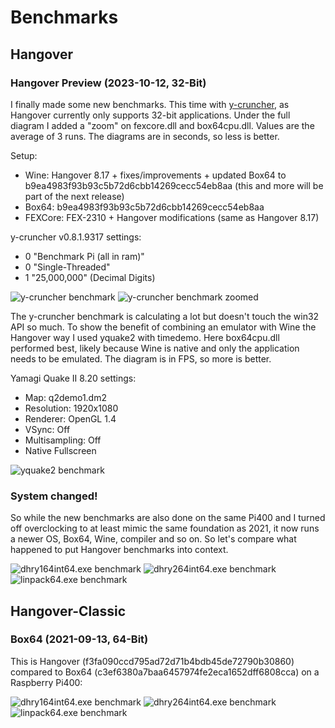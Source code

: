 # Benchmarks

## Hangover
### Hangover Preview (2023-10-12, 32-Bit)

I finally made some new benchmarks. This time with [y-cruncher](http://numberworld.org/y-cruncher/), as Hangover currently only supports 32-bit applications. Under the full diagram I added a "zoom" on fexcore.dll and box64cpu.dll. Values are the average of 3 runs. The diagrams are in seconds, so less is better.

Setup:

- Wine: Hangover 8.17 + fixes/improvements + updated Box64 to b9ea4983f93b93c5b72d6cbb14269cecc54eb8aa (this and more will be part of the next release)
- Box64: b9ea4983f93b93c5b72d6cbb14269cecc54eb8aa
- FEXCore: FEX-2310 + Hangover modifications (same as Hangover 8.17)

y-cruncher v0.8.1.9317 settings:

- 0 "Benchmark Pi  (all in ram)"
- 0 "Single-Threaded"
- 1 "25,000,000" (Decimal Digits)

![y-cruncher benchmark][2023-10-12-p4p1]
![y-cruncher benchmark zoomed][2023-10-12-p4p2]

[2023-10-12-p4p1]: 2023-10-12/04-P4P.exe.1.png
[2023-10-12-p4p2]: 2023-10-12/04-P4P.exe.2.png

The y-cruncher benchmark is calculating a lot but doesn't touch the win32 API so much. To show the benefit of combining an emulator with Wine the Hangover way I used yquake2 with timedemo. Here box64cpu.dll performed best, likely because Wine is native and only the application needs to be emulated. The diagram is in FPS, so more is better.

Yamagi Quake II 8.20 settings:

- Map: q2demo1.dm2
- Resolution: 1920x1080
- Renderer: OpenGL 1.4
- VSync: Off
- Multisampling: Off
- Native Fullscreen

![yquake2 benchmark][2023-10-12-yquake2]

[2023-10-12-yquake2]: 2023-10-12/yquake2.exe.png


### System changed!

So while the new benchmarks are also done on the same Pi400 and I turned off overclocking to at least mimic the same foundation as 2021, it now runs a newer OS, Box64, Wine, compiler and so on. So let's compare what happened to put Hangover benchmarks into context.

![dhry164int64.exe benchmark][2021-2023-dhry1]
![dhry264int64.exe benchmark][2021-2023-dhry2]
![linpack64.exe benchmark][2021-2023-linpa]

[2021-2023-dhry1]: 2021-2023/dhry164int64.exe.png
[2021-2023-dhry2]: 2021-2023/dhry264int64.exe.png
[2021-2023-linpa]: 2021-2023/linpack64.exe.png

## Hangover-Classic
### Box64 (2021-09-13, 64-Bit)

This is Hangover (f3fa090ccd795ad72d71b4bdb45de72790b30860) compared to Box64 (c3ef6380a7baa6457974fe2eca1652dff6808cca) on a Raspberry Pi400:

![dhry164int64.exe benchmark][2021-09-13-dhry1]
![dhry264int64.exe benchmark][2021-09-13-dhry2]
![linpack64.exe benchmark][2021-09-13-linpa]

[2021-09-13-dhry1]: 2021-09-13/dhry164int64.exe.png
[2021-09-13-dhry2]: 2021-09-13/dhry264int64.exe.png
[2021-09-13-linpa]: 2021-09-13/linpack64.exe.png
